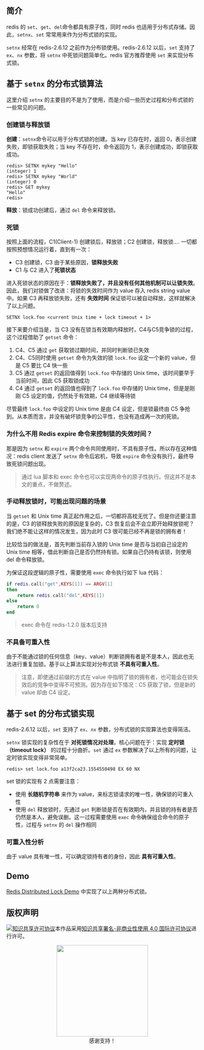 ## 简介

redis 的 `set`、`get`、`del`命令都具有原子性，同时 redis 也适用于分布式存储。因此，`setnx`、`set` 常常用来作为分布式锁的实现。

`setnx` 经常在 redis-2.6.12 之前作为分布锁使用。redis-2.6.12 以后，`set` 支持了 `ex`、`nx` 参数，将 `setnx` 中死锁问题简单化。redis 官方推荐使用 `set` 来实现分布式锁。

## 基于 `setnx` 的分布式锁算法

这里介绍 `setnx` 的主要目的不是为了使用，而是介绍一些历史过程和分布式锁的一些常见的问题。

### 创建锁与释放锁
**创建**：`setnx`命令可以用于分布式锁的创建。当 key 已存在时，返回 0，表示创建失败，即锁获取失败；当 key 不存在时，命令返回为 1，表示创建成功，即锁获取成功。

```text
redis> SETNX mykey "Hello"
(integer) 1
redis> SETNX mykey "World"
(integer) 0
redis> GET mykey
"Hello"
redis> 
```

**释放**：锁成功创建后，通过 `del` 命令来释放锁。

### 死锁
按照上面的流程，C1(Client-1) 创建锁后，释放锁；C2 创建锁，释放锁.... 一切都按照预想情况运行着，直到有一次：

*   C3 创建锁，C3 由于某些原因，**锁释放失败**
*   C1 与 C2 进入了**死锁状态**

进入死锁状态的原因在于：**锁释放失败了，并且没有任何其他机制可以让锁失效**。因此，我们对锁做了改进：将锁的失效时间作为 value 存入 redis string value 中。如果 C3 再释放锁失败，还有 **失效时间** 保证锁可以被自动释放，这样就解决了以上问题。

```text
SETNX lock.foo <current Unix time + lock timeout + 1>
```

接下来要介绍当是，当 C3 没有在锁当有效期内释放时，C4与C5竞争锁的过程，这个过程借助了 `getset` 命令：
1. C4、C5 通过 `get` 获取锁过期时间，并同时判断锁已失效
2. C4、C5同时使用 `getset` 命令为失效的锁 `lock.foo` 设定一个新的 value，但是 C5 要比 C4 快一些
3. C5 通过 `getset` 的返回值得到 `lock.foo` 中存储的 Unix time，该时间要早于当前时间，因此 C5 获取锁成功
4. C4 通过 `getset` 的返回值也得到了 `lock.foo` 中存储的 Unix time，但是是刚刚 C5 设定的值，仍然处于有效期，C4 继续等待锁

尽管最终 `lock.foo` 中设定的 Unix time 是由 C4 设定，但是锁最终由 C5 争抢到。从本质而言，并没有破坏锁竞争的公平性，也没有造成再一次的死锁。

### 为什么不用 Redis expire 命令来控制锁的失效时间？

那是因为 `setnx` 和 `expire` 两个命令共同使用时，不具有原子性。所以存在这种情况：redis client 发送了 `setnx` 命令后宕机，导致 `expire` 命令没有执行，最终导致死锁问题出现。

>   通过 lua 脚本和 exec 命令也可以实现两命令的原子性执行。但这并不是本文的重点，不做赘述。

### 手动释放锁时，可能出现问题的场景
当 `getset` 和 Unix time 真正起作用之后，一切都将高枕无忧了。但是你还要注意的是，C3 的锁释放失败的原因是复杂的，C3 恢复后会不会立即开始释放锁呢？我们绝不能让这样的情况发生，因为此时 C3 很可能已经不再是锁的拥有者！

比较恰当的做法是，首先判断当前存入锁的 Unix time 是否与当初自己设定的 Unix time 相等，借此判断自己是否仍然持有锁。如果自己仍持有该锁，则使用 del 命令释放锁。

为保证这段逻辑的原子性，需要使用 `exec` 命令执行如下 lua 代码：

```lua
if redis.call("get",KEYS[1]) == ARGV[1]
then
    return redis.call("del",KEYS[1])
else
    return 0
end
```

> exec 命令在 redis-1.2.0 版本后支持

### 不具备可重入性
由于不能通过锁的任何信息（key、value）判断锁拥有者是不是本人，因此也无法进行重复加锁。基于以上算法实现对分布式锁 **不具有可重入性**。

> 注意，即使通过前缀的方式在 value 中指明了锁的拥有者，也可能会在锁失效后的竞争中变得不可预测。因为存在如下情况：C5 获取了锁，但是新的 value 却由 C4 设定。

## 基于 set 的分布式锁实现
redis-2.6.12 以后，`set` 支持了 `ex`、`nx` 参数，分布式锁的实现算法也变得简洁。

`setnx` 锁实现的复杂性在于 **对死锁情况对处理**，核心问题在于：实现 **定时锁（timeout lock）** 的过程十分曲折。`set` 通过 `ex` 参数解决了以上所有的问题，让定时锁实现变得非常简单。

```text
redis> set lock.foo a13f2ca23.1554550498 EX 60 NX
```

set 锁的实现有 2 点需要注意：

- 使用 **长随机字符串** 来作为 value，来标志锁请求的唯一性，确保锁的可重入性
- 使用 `del` 释放锁时，先通过 `get` 判断锁是否在有效期内，并且锁的持有者是否仍然是本人，避免误删。这一过程需要使用 `exec` 命令确保组合命令的原子性，过程与 `setnx` 的 `del` 操作相同

### 可重入性分析
由于 value 具有唯一性，可以确定锁持有者的身份，因此 **具有可重入性**。

## Demo

[Redis Distributed Lock Demo](https://github.com/TonyaBaSy/redis-demo/tree/master/distribute-lock) 中实现了以上两种分布式锁。

## 版权声明

<a rel="license" href="http://creativecommons.org/licenses/by-nc/4.0/"><img alt="知识共享许可协议" style="border-width:0" src="https://i.creativecommons.org/l/by-nc/4.0/88x31.png" /></a>本作品采用<a rel="license" href="http://creativecommons.org/licenses/by-nc/4.0/">知识共享署名-非商业性使用 4.0 国际许可协议</a>进行许可。

<p align="center">
  <img src="assets/support.jpg" width="240px"/><br />感谢支持！
</p>